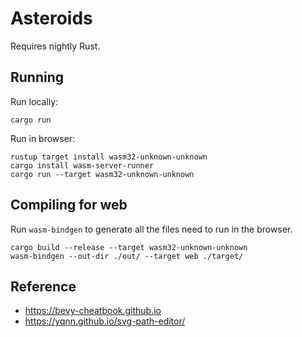 # Asteroids

Requires nightly Rust.

## Running

Run locally:
```
cargo run
```

Run in browser:
```
rustup target install wasm32-unknown-unknown
cargo install wasm-server-runner
cargo run --target wasm32-unknown-unknown
```

## Compiling for web

Run `wasm-bindgen` to generate all the files need to run in the browser.

```
cargo build --release --target wasm32-unknown-unknown
wasm-bindgen --out-dir ./out/ --target web ./target/
```

## Reference

- https://bevy-cheatbook.github.io
- https://yqnn.github.io/svg-path-editor/
